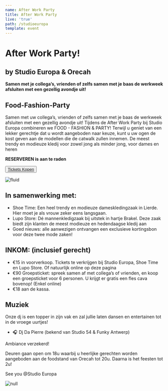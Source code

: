 ```yaml
---
name: After Work Party
title: After Work Party
live: 'true'
path: /studioeuropa
template: event
---
```

# After Work Party!

## by Studio Europa & Orecah

**Samen met je collega’s, vrienden of zelfs samen met je baas de werkweek afsluiten met een gezellig avondje uit!**

## Food-Fashion-Party

Samen met uw collega’s, vrienden of zelfs samen met je baas de werkweek afsluiten met een gezellig avondje uit! Tijdens de After Work Party bij Studio Europa combineren we FOOD - FASHION & PARTY! Terwijl u geniet van een lekker gerechtje dat u wordt aangeboden naar keuze, kunt u uw ogen de kost geven aan de modellen die de catwalk zullen innemen. De meest trendy en modieuze kledij voor zowel jong als minder jong, voor dames en heren

**RESERVEREN is aan te raden**

<button class="center"><a href="https://webshop.admisol.be/shop2/company/123476737/shop/5/search?articleGroupId=StudioEuropa&page.itemsPerPage=50&xlId=NL">Tickets Kopen</a></button>

![fluid](/assets/img/22-april_gala-avond_dsc2655.jpg)

## In samenwerking met:

* Shoe Time: Een heel trendy en modieuze dameskledingzaak in Lierde. Hier moet je als vrouw zeker eens langsgaan. 
* Lupo Store: Dé mannenkledigzaak bij uitstek in hartje Brakel. Deze zaak biedt zijn klanten de meest modieuze en hedendaagse kledij aan
* Goed nieuws: alle aanwezigen ontvangen een exclusieve kortingsbon voor deze twee mode zaken! 

## INKOM: (inclusief gerecht)

* €15 in voorverkoop. Tickets te verkrijgen bij Studio Europa, Shoe Time en Lupo Store. 
  Of natuurlijk online op deze pagina 
* €90 Groepsticket: spreek samen af met collega’s of vrienden, en koop een groepsticket voor 6 personen. U krijgt er gratis een fles cava bovenop! (Enkel online)
* €18 aan de kassa.

## Muziek

Onze dj is een topper in zijn vak en zal jullie laten dansen en entertainen tot in de vroege uurtjes! 

* 🎧 Dj Da Pierre (bekend van Studio 54 & Funky Antwerp)

Ambiance verzekerd! 

Deuren gaan open om 18u waarbij u heerlijke gerechten worden aangeboden aan de foodstand van Orecah tot 20u. Daarna is het feesten tot 2u! 

See you @Studio Europa 

![null](/assets/img/untitled-7.jpg)
